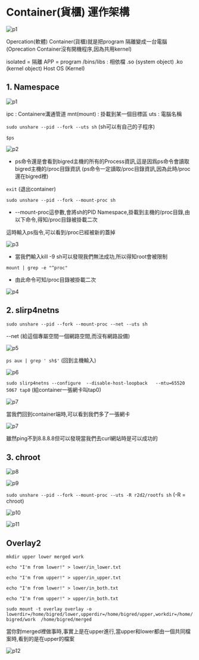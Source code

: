 # **Container(貨櫃) 運作架構**

![p1](https://i.imgur.com/1bNWVLb.png)

Opercation(軟體) Container(貨櫃)就是把program 隔離變成一台電腦
(Oprecation Container沒有開機程序,因為共用kernel)

isolated = 隔離
APP = program
/bins/libs :
相依檔
.so (system object)
.ko (kernel object)
Host OS (Kernel)

## **1. Namespace**

![p1](https://i.imgur.com/NODn0qB.png)

ipc : Containere溝通管道
mnt(mount) : 掛載到某一個目標區
uts : 電腦名稱

`sudo unshare --pid --fork --uts sh`
(sh可以有自己的子程序)

`$ps`

![p2](https://i.imgur.com/5urRQ3Y.png)

* ps命令還是會看到bigred主機的所有的Process資訊,這是因爲ps命令會讀取bigred主機的/proc目錄資訊
(ps命令一定讀取/proc目錄資訊,因為此時/proc還在bigred裡)

`exit` (退出container)

`sudo unshare --pid --fork --mount-proc sh`

* --mount-proc這參數,會將sh的PID Namespace,掛載到主機的/proc目錄,由以下命令,得知/proc目錄被掛載二次

這時輸入ps指令,可以看到/proc已經被新的蓋掉

![p3](https://i.imgur.com/onZI5m5.png)

* 當我們輸入kill -9 sh可以發現我們無法成功,所以得知root會被限制




`mount | grep -e "^proc"`
* 由此命令可知/proc目錄被掛載二次

![p4](https://i.imgur.com/UqvNvfp.png)

## **2. slirp4netns**

`sudo unshare --pid --fork --mount-proc --net --uts sh`

--net (給這個專屬空間一個網路空間,而沒有網路設備)

![p5](https://i.imgur.com/2qqZBle.png)

`ps aux | grep ' sh$'` (回到主機輸入)

![p6](https://i.imgur.com/zuVf09s.png)

`sudo slirp4netns --configure  --disable-host-loopback   --mtu=65520 5067 tap0`
(給container一張網卡叫tap0)

![p7](https://i.imgur.com/moSdh4F.png)

當我們回到container端時,可以看到我們多了一張網卡

![p7](https://i.imgur.com/ySvozVL.png)

雖然ping不到8.8.8.8但可以發現當我們去curl網站時是可以成功的

## **3. chroot**

![p8](https://i.imgur.com/knEaGrn.png)

![p9](https://i.imgur.com/pjsroRx.png)

`sudo unshare --pid --fork --mount-proc --uts -R r2d2/rootfs sh` (-R = chroot)

![p10](https://i.imgur.com/LOWpchC.png)

![p11](https://i.imgur.com/FYWTRYk.png)

## **Overlay2**

`mkdir upper lower merged work`

`echo "I'm from lower!" > lower/in_lower.txt`

`echo "I'm from upper!" > upper/in_upper.txt`

`echo "I'm from lower!" > lower/in_both.txt`

`echo "I'm from upper!" > upper/in_both.txt` 

`sudo mount -t overlay overlay -o lowerdir=/home/bigred/lower,upperdir=/home/bigred/upper,workdir=/home/bigred/work  /home/bigred/merged`

當你對merged裡做事時,事實上是在upper進行,當upper和lower都由一個共同檔案時,看到的是在upper的檔案

![p12](https://i.imgur.com/Z53BJXN.jpg)

